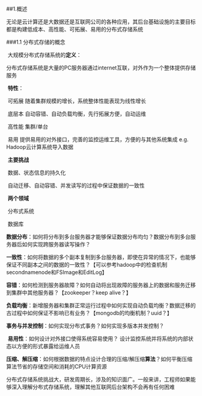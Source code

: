 ##1.概述

无论是云计算还是大数据还是互联网公司的各种应用，其后台基础设施的主要目标都是构建低成本、高性能、可拓展、易用的分布式存储系统

###1.1 分布式存储的概念

​	大规模分布式存储系统的**定义**：

​		分布式存储系统是大量的PC服务器通过internet互联，对外作为一个整体提供存储服务

​	**特性**：

​		可拓展        随着集群规模的增长，系统整体性能表现为线性增长

​		底层本        自动容错、自动负载均衡，先行拓展方便，自动运维

​		高性能	集群/单台

​		易用            提供易用的对外接口，完善的监控运维工具，方便的与其他系统集成  e.g. Hadoop云计算系统导入数据

​	**主要挑战**

​		数据、状态信息的持久化

​		自动迁移、自动容错、并发读写的过程中保证数据的一致性

​	**两个领域**

​		分布式系统

​		数据库

​			**数据分布**：如何将分布到多台服务器才能够保证数据分布均匀？数据分布到多台服务器后如何实现跨服务器读写操作？

​			**一致性**：如何将数据的多个副本复制到多台服务器，即使在异常的情况下，也能够保证不同副本之间的数据的一致性？【可以参考hadoop中的检查机制secondnamenode和FSImage和EditLog】

​			**容错**：如何检测到服务器故障？如何自动将出现故障的服务器上的数据和服务迁移到集群中其他服务器？【zookeeper？keep alive？】

​			**负载均衡**：新增服务器和集群正常运行过程中如何实现自动负载均衡？数据迁移的古过程中如何保证不影响已有业务？【mongodb的均衡机制？uuid？】

​			**事务与并发控制**：如何实现分布式事务？如何实现多版本并发控制？

​			**易用性**：如何设计对外接口使得系统容易使用？ 设计监控系统并将系统的内部状态以方便的形式暴露给运维人员

​			**压缩、解压缩**：如何根据数据的特点设计合理的压缩/解压缩**算法**？如何平衡压缩算法节省的存储空间和消耗的CPU计算资源

​	分布式存储系统挑战大，研发周期长，涉及的知识面广。一般来讲，工程师如果能够深入理解分布式存储系统，理解其他互联网后台架构不会再有任何困难

